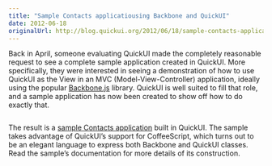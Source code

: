 ```yaml
---
title: "Sample Contacts applicatiousing Backbone and QuickUI"
date: 2012-06-18
originalUrl: http://blog.quickui.org/2012/06/18/sample-contacts-application/
---
```


<p>
  Back in April, someone evaluating QuickUI made the completely reasonable
  request to see a complete sample application created in QuickUI. More
  specifically, they were interested in seeing a demonstration of how to use
  QuickUI as the View in an MVC (Model-View-Controller) application, ideally
  using the popular
  <a href="http://backbonejs.org/">Backbone.js</a> library. QuickUI is well
  suited to fill that role, and a sample application has now been created to
  show off how to do exactly that.
</p>
<img src="https://quickui.org/docs/images/Contact%20Card.png" alt="" />
<p>
  The result is a
  <a href="https://quickui.org/docs/contacts.html"
    >sample Contacts application</a
  >
  built in QuickUI. The sample takes advantage of QuickUI’s support for
  CoffeeScript, which turns out to be an elegant language to express both
  Backbone and QuickUI classes. Read the sample’s documentation for more details
  of its construction.
</p>
